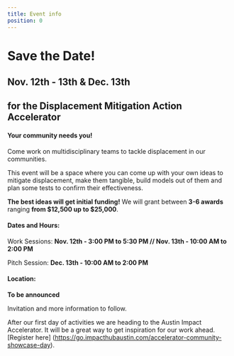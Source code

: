 ```yaml
---
title: Event info
position: 0
---
```


[actionaccelerator]: https://github.com/assets/img/projects/Displacement-Mitigation-Action-Accelerator/BANNERGITHUB.png

# Save the Date!

## Nov. 12th - 13th & Dec. 13th 
## for the Displacement Mitigation Action Accelerator 

#### Your community needs you! 

Come work on multidisciplinary teams to tackle displacement in our communities. 

This event will be a space where you can come up with your own ideas to mitigate displacement, make them tangible, build models out of them and plan some tests to confirm their effectiveness. 

**The best ideas will get initial funding!**
We will grant between **3-6 awards** ranging **from $12,500 up to $25,000**. 

#### Dates and Hours:

Work Sessions: **Nov. 12th - 3:00 PM to 5:30 PM // Nov. 13th - 10:00 AM to 2:00 PM** 

Pitch Session: **Dec. 13th - 10:00 AM to 2:00 PM**


#### Location: 
**To be announced**


Invitation and more information to follow. 

After our first day of activities we are heading to the Austin Impact Accelerator. It will be a great way to get inspiration for our work ahead. [Register here] (https://go.impacthubaustin.com/accelerator-community-showcase-day).



